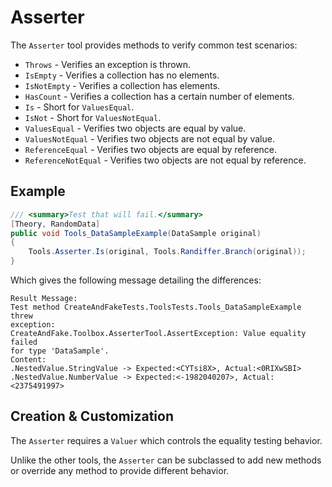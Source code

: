 # Asserter

The `Asserter` tool provides methods to verify common test scenarios:

* `Throws` - Verifies an exception is thrown.
* `IsEmpty` - Verifies a collection has no elements.
* `IsNotEmpty` - Verifies a collection has elements.
* `HasCount` - Verifies a collection has a certain number of elements.
* `Is` - Short for `ValuesEqual`.
* `IsNot` - Short for `ValuesNotEqual`.
* `ValuesEqual` - Verifies two objects are equal by value.
* `ValuesNotEqual` - Verifies two objects are not equal by value.
* `ReferenceEqual` - Verifies two objects are equal by reference.
* `ReferenceNotEqual` - Verifies two objects are not equal by reference.

## Example

```c#
/// <summary>Test that will fail.</summary>
[Theory, RandomData]
public void Tools_DataSampleExample(DataSample original)
{
    Tools.Asserter.Is(original, Tools.Randiffer.Branch(original));
}
```

Which gives the following message detailing the differences:

```
Result Message:
Test method CreateAndFakeTests.ToolsTests.Tools_DataSampleExample threw
exception:
CreateAndFake.Toolbox.AsserterTool.AssertException: Value equality failed
for type 'DataSample'.
Content:
.NestedValue.StringValue -> Expected:<CYTsi8X>, Actual:<0RIXwSBI>
.NestedValue.NumberValue -> Expected:<-1982040207>, Actual:<2375491997>
```

## Creation & Customization

The `Asserter` requires a `Valuer` which controls the equality testing behavior.

Unlike the other tools, the `Asserter` can be subclassed to add new methods or override any method to provide different behavior.
